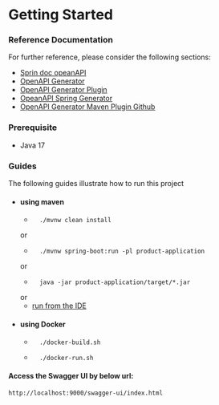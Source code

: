 # Getting Started

### Reference Documentation
For further reference, please consider the following sections:

* [Sprin doc opeanAPI](https://springdoc.org/)
* [OpenAPI Generator](https://openapi-generator.tech/)
* [OpenAPI Generator Plugin](https://openapi-generator.tech/docs/plugins)
* [OpeanAPI Spring Generator](https://openapi-generator.tech/docs/generators/spring)
* [OpenAPI Generator Maven Plugin Github](https://github.com/OpenAPITools/openapi-generator/tree/master/modules/openapi-generator-maven-plugin)


### Prerequisite
* Java 17

### Guides
The following guides illustrate how to run this project

* #### using maven
    * ```shell
        ./mvnw clean install
    or  
    * ```shell
        ./mvnw spring-boot:run -pl product-application
    or
    * ```shell
        java -jar product-application/target/*.jar
    or
    * [run from the IDE](https://www.jetbrains.com/help/idea/run-debug-configuration-spring-boot.html)
* #### using Docker
    * ```shell
        ./docker-build.sh
    * ```shell
        ./docker-run.sh

#### Access the Swagger UI by below url:
`http://localhost:9000/swagger-ui/index.html`